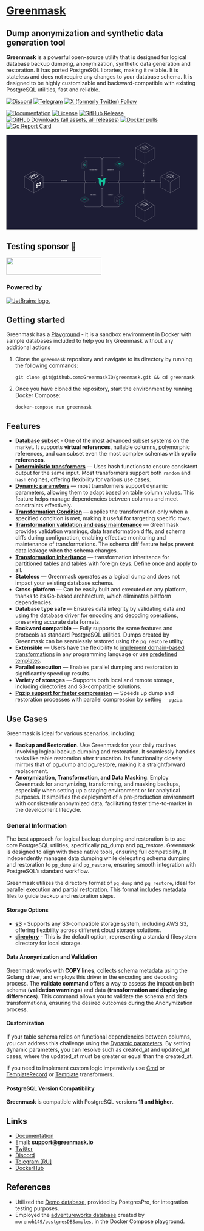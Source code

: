 # [Greenmask](https://greenmask.io)

## Dump anonymization and synthetic data generation tool

**Greenmask** is a powerful open-source utility that is designed for logical database backup dumping,
anonymization, synthetic data generation and restoration. It has ported PostgreSQL libraries, making it reliable.
It is stateless and does not require any changes to your database schema. It is designed to be highly customizable and
backward-compatible with existing PostgreSQL utilities, fast and reliable.

[![Discord](https://img.shields.io/discord/1179422525294399488?label=Discord&logo=discord)](https://discord.com/invite/rKBKvDECfd)
[![Telegram](https://img.shields.io/badge/Telegram-Join%20Chat-blue.svg?logo=telegram)](https://t.me/greenmask_ru)
[![X (formerly Twitter) Follow](https://img.shields.io/twitter/follow/GreenmaskIO)](https://twitter.com/GreenmaskIO)

[![Documentation](https://img.shields.io/badge/docs-latest-blue)](https://docs.greenmask.io)
[![License](https://img.shields.io/github/license/greenmaskio/greenmask)](https://github.com/greenmaskio/greenmask/blob/main/LICENSE)
[![GitHub Release](https://img.shields.io/github/v/release/greenmaskio/greenmask)](https://github.com/greenmaskio/greenmask/releases/latest)
[![GitHub Downloads (all assets, all releases)](https://img.shields.io/github/downloads/greenmaskio/greenmask/total)](https://somsubhra.github.io/github-release-stats/?username=greenmaskio&repository=greenmask&page=1&per_page=5)
[![Docker pulls](https://img.shields.io/docker/pulls/greenmask/greenmask)](https://hub.docker.com/r/greenmask/greenmask)
[![Go Report Card](https://goreportcard.com/badge/github.com/greenmaskio/greenmask)](https://goreportcard.com/report/github.com/greenmaskio/greenmask)

![schema.png](docs/assets/schema.png)

## Testing sponsor 💚

<a href="https://www.lambdatest.com/?utm_source=greenmask&utm_medium=sponsor" target="_blank">
    <img src="https://www.lambdatest.com/blue-logo.png" style="vertical-align: middle;" width="250" height="45" />
</a>

### Powered by
[![JetBrains logo.](https://resources.jetbrains.com/storage/products/company/brand/logos/jetbrains.svg)](https://jb.gg/OpenSource)

## Getting started

Greenmask has a [Playground](https://docs.greenmask.io/latest/playground/) - it is a sandbox environment in Docker with
sample databases included to help you try Greenmask without any additional actions

1. Clone the `greenmask` repository and navigate to its directory by running the following commands:

    ```shell
    git clone git@github.com:GreenmaskIO/greenmask.git && cd greenmask
    ```

2. Once you have cloned the repository, start the environment by running Docker Compose:

    ```shell
    docker-compose run greenmask
    ```

## Features

* **[Database subset](https://docs.greenmask.io/latest/database_subset/)** - One of the most advanced subset systems 
  on the market. It supports **virtual references**, nullable columns, polymorphic references, and can subset even the 
  most complex schemas with **cyclic references**.
* **[Deterministic transformers](https://docs.greenmask.io/latest/built_in_transformers/transformation_engines/#hash-engine)** — Uses hash functions to ensure consistent output for the same input. Most transformers support both `random` and
  `hash` engines, offering flexibility for various use cases.
* **[Dynamic parameters](https://docs.greenmask.io/latest/built_in_transformers/dynamic_parameters/)** — most
  transformers support dynamic parameters, allowing them to adapt based on table column values. This feature helps
  manage dependencies between columns and meet constraints effectively.
* **[Transformation Condition](https://docs.greenmask.io/latest/built_in_transformers/transformation_condition/)** —
  applies the transformation only when a specified condition is met, making it useful for targeting specific rows.
* **[Transformation validation and easy maintenance](https://docs.greenmask.io/latest/commands/validate/)** — Greenmask
  provides validation warnings, data transformation diffs, and schema diffs during configuration, enabling effective
  monitoring and maintenance of transformations. The schema diff feature helps prevent data leakage when the schema
  changes.
* **[Transformation inheritance](https://docs.greenmask.io/latest/built_in_transformers/transformation_inheritance/)**
  — transformation inheritance for partitioned tables and tables with foreign keys. Define once and apply to all.
* **Stateless** — Greenmask operates as a logical dump and does not impact your existing database schema.
* **Cross-platform** — Can be easily built and executed on any platform, thanks to its Go-based architecture,
  which eliminates platform dependencies.
* **Database type safe** — Ensures data integrity by validating data and using the database driver for encoding and
  decoding operations, preserving accurate data formats.
* **Backward compatible** — Fully supports the same features and protocols as standard PostgreSQL utilities. Dumps
  created by Greenmask can be seamlessly restored using the `pg_restore` utility.
* **Extensible** — Users have the flexibility
  to [implement domain-based transformations](https://docs.greenmask.io/latest/built_in_transformers/standard_transformers/cmd/)
  in any programming language or
  use [predefined templates](https://docs.greenmask.io/latest/built_in_transformers/advanced_transformers/).
* **Parallel execution** — Enables parallel dumping and restoration to significantly speed up results.
* **Variety of storages** — Supports both local and remote storage, including directories and S3-compatible solutions.
* **[Pgzip support for faster compression](https://docs.greenmask.io/latest/commands/dump/?h=pgzip#pgzip-compression)** — Speeds up dump and restoration processes with parallel compression 
  by setting `--pgzip`.

## Use Cases

Greenmask is ideal for various scenarios, including:

* **Backup and Restoration**. Use Greenmask for your daily routines involving logical backup dumping and restoration. It
  seamlessly handles tasks like table restoration after truncation. Its functionality closely mirrors that of pg_dump
  and pg_restore, making it a straightforward replacement.
* **Anonymization, Transformation, and Data Masking**. Employ Greenmask for anonymizing, transforming, and masking
  backups, especially when setting up a staging environment or for analytical purposes. It simplifies the deployment of
  a pre-production environment with consistently anonymized data, facilitating faster time-to-market in the development
  lifecycle.

### General Information

The best approach for logical backup dumping and restoration is to use core PostgreSQL utilities, specifically pg_dump
and pg_restore. Greenmask is designed to align with these native tools, ensuring full compatibility. It independently
manages data dumping while delegating schema dumping and restoration to `pg_dump` and `pg_restore`, ensuring smooth
integration with PostgreSQL’s standard workflow.

Greenmask utilizes the directory format of `pg_dump` and `pg_restore`, ideal for parallel execution and partial restoration.
This format includes metadata files to guide backup and restoration steps.

#### Storage Options

* **[s3](https://docs.greenmask.io/latest/configuration/#__tabbed_1_2)** - Supports any S3-compatible storage system,
  including AWS S3, offering flexibility across different cloud storage solutions.
* **[directory](https://docs.greenmask.io/latest/configuration/#__tabbed_1_1)** - This is the default option,
  representing a standard filesystem directory for local storage.

#### Data Anonymization and Validation

Greenmask works with **COPY lines**, collects schema metadata using the Golang driver, and employs this driver in the
encoding and decoding process. The **validate command** offers a way to assess the impact on both schema
(**validation warnings**) and data (**transformation and displaying differences**). This command allows you to validate
the schema and data transformations, ensuring the desired outcomes during the Anonymization process.

#### Customization

If your table schema relies on functional dependencies between columns, you can address this challenge using the
[Dynamic parameters](https://docs.greenmask.io/latest/built_in_transformers/dynamic_parameters/). By setting dynamic
parameters, you can resolve such as created_at and updated_at cases, where the
updated_at must be greater or equal than the created_at.

If you need to implement custom logic imperatively
use [Cmd](https://docs.greenmask.io/latest/built_in_transformers/standard_transformers/cmd/) or
[TemplateRecord](https://docs.greenmask.io/latest/built_in_transformers/advanced_transformers/template_record/) or
[Template](https://docs.greenmask.io/latest/built_in_transformers/advanced_transformers/template/) transformers.

#### PostgreSQL Version Compatibility

**Greenmask** is compatible with PostgreSQL versions **11 and higher**.

## Links

* [Documentation](https://docs.greenmask.io)
* Email: **support@greenmask.io**
* [Twitter](https://twitter.com/GreenmaskIO)
* [Discord](https://discord.com/invite/rKBKvDECfd)
* [Telegram [RU]](https://t.me/greenmask_ru)
* [DockerHub](https://hub.docker.com/r/greenmask/greenmask)

## References

* Utilized the  [Demo database](https://postgrespro.com/community/demodb), provided by PostgresPro, for integration
  testing purposes.
* Employed the [adventureworks database](https://github.com/morenoh149/postgresDBSamples) created
  by `morenoh149/postgresDBSamples`, in the Docker Compose playground.
